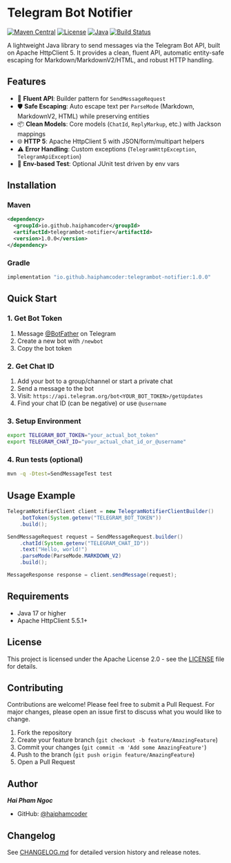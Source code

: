 # Telegram Bot Notifier

[![Maven Central](https://img.shields.io/maven-central/v/io.github.haiphamcoder/telegrambot-notifier)](https://search.maven.org/artifact/io.github.haiphamcoder/telegrambot-notifier)
[![License](https://img.shields.io/badge/License-Apache%202.0-blue.svg)](LICENSE)
[![Java](https://img.shields.io/badge/Java-17+-orange.svg)](https://openjdk.java.net/)
[![Build Status](https://github.com/haiphamcoder/telegrambot-notifier/workflows/CI/badge.svg)](https://github.com/haiphamcoder/telegrambot-notifier/actions)

A lightweight Java library to send messages via the Telegram Bot API, built on Apache HttpClient 5. It provides a clean, fluent API, automatic entity-safe escaping for Markdown/MarkdownV2/HTML, and robust HTTP handling.

## Features

- 🚀 **Fluent API**: Builder pattern for `SendMessageRequest`
- 🛡️ **Safe Escaping**: Auto escape text per `ParseMode` (Markdown, MarkdownV2, HTML) while preserving entities
- 📦 **Clean Models**: Core models (`ChatId`, `ReplyMarkup`, etc.) with Jackson mappings
- 🌐 **HTTP 5**: Apache HttpClient 5 with JSON/form/multipart helpers
- ⚠️ **Error Handling**: Custom exceptions (`TelegramHttpException`, `TelegramApiException`)
- 🧪 **Env-based Test**: Optional JUnit test driven by env vars

## Installation

### Maven

```xml
<dependency>
  <groupId>io.github.haiphamcoder</groupId>
  <artifactId>telegrambot-notifier</artifactId>
  <version>1.0.0</version>
</dependency>
```

### Gradle

```gradle
implementation "io.github.haiphamcoder:telegrambot-notifier:1.0.0"
```

## Quick Start

### 1. Get Bot Token

1. Message [@BotFather](https://t.me/BotFather) on Telegram
2. Create a new bot with `/newbot`
3. Copy the bot token

### 2. Get Chat ID

1. Add your bot to a group/channel or start a private chat
2. Send a message to the bot
3. Visit: `https://api.telegram.org/bot<YOUR_BOT_TOKEN>/getUpdates`
4. Find your chat ID (can be negative) or use `@username`

### 3. Setup Environment

```bash
export TELEGRAM_BOT_TOKEN="your_actual_bot_token"
export TELEGRAM_CHAT_ID="your_actual_chat_id_or_@username"
```

### 4. Run tests (optional)

```bash
mvn -q -Dtest=SendMessageTest test
```

## Usage Example

```java
TelegramNotifierClient client = new TelegramNotifierClientBuilder()
    .botToken(System.getenv("TELEGRAM_BOT_TOKEN"))
    .build();

SendMessageRequest request = SendMessageRequest.builder()
    .chatId(System.getenv("TELEGRAM_CHAT_ID"))
    .text("Hello, world!")
    .parseMode(ParseMode.MARKDOWN_V2)
    .build();

MessageResponse response = client.sendMessage(request);
```

## Requirements

- Java 17 or higher
- Apache HttpClient 5.5.1+

## License

This project is licensed under the Apache License 2.0 - see the [LICENSE](LICENSE) file for details.

## Contributing

Contributions are welcome! Please feel free to submit a Pull Request. For major changes, please open an issue first to discuss what you would like to change.

1. Fork the repository
2. Create your feature branch (`git checkout -b feature/AmazingFeature`)
3. Commit your changes (`git commit -m 'Add some AmazingFeature'`)
4. Push to the branch (`git push origin feature/AmazingFeature`)
5. Open a Pull Request

## Author

***Hai Pham Ngoc***

- GitHub: [@haiphamcoder](https://github.com/haiphamcoder)

## Changelog

See [CHANGELOG.md](CHANGELOG.md) for detailed version history and release notes.
